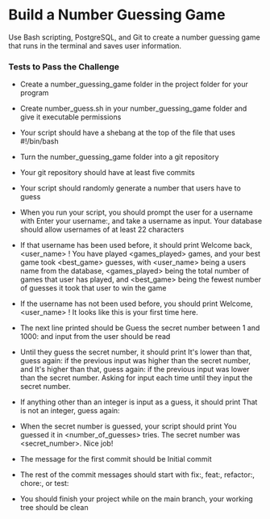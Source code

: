 # Build a Number Guessing Game

Use Bash scripting, PostgreSQL, and Git to create a number guessing game that runs in the terminal and saves user information.

### Tests to Pass the Challenge

* Create a number_guessing_game folder in the project folder for your program

* Create number_guess.sh in your number_guessing_game folder and give it executable permissions

* Your script should have a shebang at the top of the file that uses #!/bin/bash

* Turn the number_guessing_game folder into a git repository

* Your git repository should have at least five commits

* Your script should randomly generate a number that users have to guess

* When you run your script, you should prompt the user for a username with Enter your username:, and take a username as input. Your database should allow usernames of at least 22 characters

* If that username has been used before, it should print Welcome back, <user_name> ! You have played <games_played> games, and your best game took <best_game> guesses, with <user_name> being a users name from the database, <games_played> being the total number of games that user has played, and <best_game> being the fewest number of guesses it took that user to win the game

* If the username has not been used before, you should print Welcome, <user_name> ! It looks like this is your first time here.

* The next line printed should be Guess the secret number between 1 and 1000: and input from the user should be read

* Until they guess the secret number, it should print It's lower than that, guess again: if the previous input was higher than the secret number, and It's higher than that, guess again: if the previous input was lower than the secret number. Asking for input each time until they input the secret number.

* If anything other than an integer is input as a guess, it should print That is not an integer, guess again:

* When the secret number is guessed, your script should print You guessed it in <number_of_guesses> tries. The secret number was <secret_number>. Nice job!

* The message for the first commit should be Initial commit

* The rest of the commit messages should start with fix:, feat:, refactor:, chore:, or test:

* You should finish your project while on the main branch, your working tree should be clean
